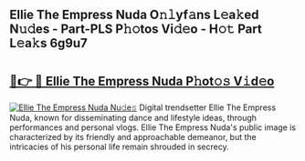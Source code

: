 ## Ellie The Empress Nuda O𝚗𝚕yf𝚊ns L𝚎a𝚔ed N𝚞𝚍es - Part-PLS P𝚑𝚘tos Vi𝚍𝚎o - H𝚘𝚝 Part L𝚎a𝚔s 6g9u7

# <h2><a href="http://kfalg2c.oniu.top/?m=Ellie+The+Empress+Nuda">🔗👉 🔴 Ellie The Empress Nuda P𝚑ot𝚘𝚜 V𝚒d𝚎o</a></h2>

[![Ellie The Empress Nuda Nu𝚍e𝚜](https://i.imgur.com/0qMVB7G.gif)](http://kfalg2c.oniu.top/?m=Ellie+The+Empress+Nuda)
Digital trendsetter Ellie The Empress Nuda, known for disseminating dance and lifestyle ideas, through performances and personal vlogs. Ellie The Empress Nuda's public image is characterized by its friendly and approachable demeanor, but the intricacies of his personal life remain shrouded in secrecy.  
